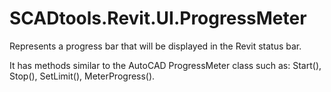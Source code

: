 # SCADtools.Revit.UI.ProgressMeter
Represents a progress bar that will be displayed in the Revit status bar.

It has methods similar to the AutoCAD ProgressMeter class such as: Start(), Stop(), SetLimit(), MeterProgress().
